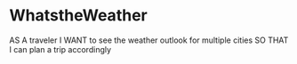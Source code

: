 # WhatstheWeather
AS A traveler I WANT to see the weather outlook for multiple cities SO THAT I can plan a trip accordingly
